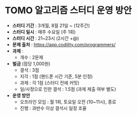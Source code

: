 
# TOMO 알고리즘 스터디 운영 방안

- **스터디 기간** : 3개월, 8월 21일 ~ (12주간)
- **스터디 일시** : 매주 수요일 (주 1회)
- **스터디 시간** : 21~23시 (2시간 +@)
- **문제 출처** : https://app.codility.com/programmers/ 
- **과제** :
  - 개수 : 2문제
- **벌금** (점당 1,000원)
  - 결석 : 3점
  - 지각 : 1점 (핸드폰 시간 기준, 5분 인정)
  - 과제 : 각 1점 (스터디 전에 커밋)
  - 일/사정으로 인한 결석 : 1.5점 (과제 제출 여부 별도)
- **운영 방안**
  - 오프라인 모임 : 월 1회, 토요일 오전 (10~11시), 종로
  - 진행 : 과반수 이상 결석시 일정 조율
